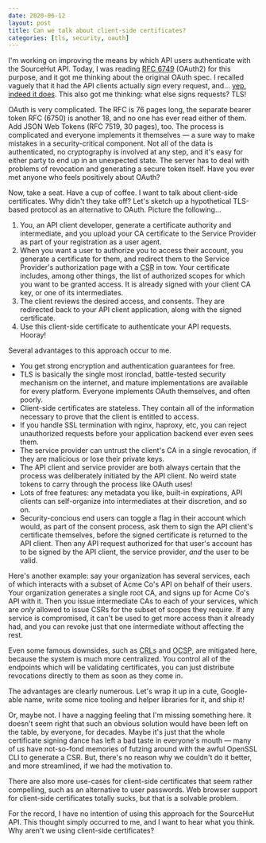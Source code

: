 ```yaml
---
date: 2020-06-12
layout: post
title: Can we talk about client-side certificates?
categories: [tls, security, oauth]
---
```


I'm working on improving the means by which API users authenticate with the
SourceHut API. Today, I was reading [RFC 6749][6749] (OAuth2) for this purpose,
and it got me thinking about the original OAuth spec. I recalled vaguely that it
had the API clients actually *sign* every request, and... [yep, indeed it
does][5849]. This also got me thinking: what else signs requests? TLS!

[6749]: https://tools.ietf.org/html/rfc6749
[5849]: https://tools.ietf.org/html/rfc5849

OAuth is very complicated. The RFC is 76 pages long, the separate bearer token
RFC (6750) is another 18, and no one has ever read either of them. Add JSON Web
Tokens (RFC 7519, 30 pages), too. The process is complicated and everyone
implements it themselves &mdash; a sure way to make mistakes in a
security-critical component. Not all of the data is authenticated, no
cryptography is involved at any step, and it's easy for either party to end up
in an unexpected state. The server has to deal with problems of revocation and
generating a secure token itself. Have you ever met anyone who feels positively
about OAuth?

Now, take a seat. Have a cup of coffee. I want to talk about client-side
certificates. Why didn't they take off? Let's sketch up a hypothetical TLS-based
protocol as an alternative to OAuth.  Picture the following...

1. You, an API client developer, generate a certificate authority and
   intermediate, and you upload your CA certificate to the Service Provider as
   part of your registration as a user agent.
2. When you want a user to authorize you to access their account, you generate a
   certificate for them, and redirect them to the Service Provider's
   authorization page with a <abbr title="Certificate Signing Request">CSR</abbr>
   in tow. Your certificate includes, among other things, the list of authorized
   scopes for which you want to be granted access. It is already signed with
   your client CA key, or one of its intermediates.
3. The client reviews the desired access, and consents. They are redirected back
   to your API client application, along with the signed certificate.
4. Use this client-side certificate to authenticate your API requests. Hooray!

Several advantages to this approach occur to me.

- You get strong encryption and authentication guarantees for free.
- TLS is basically the single most ironclad, battle-tested security mechanism on
  the internet, and mature implementations are available for every platform.
  Everyone implements OAuth themselves, and often poorly.
- Client-side certificates are stateless. They contain all of the information
  necessary to prove that the client is entitled to access.
- If you handle SSL termination with nginx, haproxy, etc, you can reject
  unauthorized requests before your application backend ever even sees them.
- The service provider can untrust the client's CA in a single revocation, if
  they are malicious or lose their private keys.
- The API client and service provider are both always certain that the process
  was deliberately initiated by the API client. No weird state tokens to carry
  through the process like OAuth uses!
- Lots of free features: any metadata you like, built-in expirations, API
  clients can self-organize into intermediates at their discretion, and so on.
- Security-concious end users can toggle a flag in their account which would, as
  part of the consent process, ask them to sign the API client's certificate
  themselves, before the signed certificate is returned to the API client. Then
  any API request authorized for that user's account has to be signed by the API
  client, the service provider, *and* the user to be valid.

Here's another example: say your organization has several services, each of
which interacts with a subset of Acme Co's API on behalf of their users. Your
organization generates a single root CA, and signs up for Acme Co's API with it.
Then you issue intermediate CAs to each of your services, which are *only*
allowed to issue CSRs for the subset of scopes they require. If any service is
compromised, it can't be used to get more access than it already had, and you
can revoke just that one intermediate without affecting the rest.

Even some famous downsides, such as <abbr title="Certificate Revocation
Lists">CRLs</abbr> and <abbr title="Online Certificate Status
Protocol">OCSP</abbr>, are mitigated here, because the system is much more
centralized. You control all of the endpoints which will be validating
certificates, you can just distribute revocations directly to them as soon as
they come in.

The advantages are clearly numerous. Let's wrap it up in a cute, Google-able
name, write some nice tooling and helper libraries for it, and ship it!

Or, maybe not. I have a nagging feeling that I'm missing something here. It
doesn't seem right that such an obvious solution would have been left on the
table, by everyone, for decades. Maybe it's just that the whole certificate
signing dance has left a bad taste in everyone's mouth &mdash; many of us have
not-so-fond memories of futzing around with the awful OpenSSL CLI to generate a
CSR. But, there's no reason why we couldn't do it better, and more streamlined,
if we had the motivation to.

There are also more use-cases for client-side certificates that seem rather
compelling, such as an alternative to user passwords. Web browser support for
client-side certificates totally sucks, but that is a solvable problem.

For the record, I have no intention of using this approach for the SourceHut
API. This thought simply occurred to me, and I want to hear what you think. Why
aren't we using client-side certificates?
